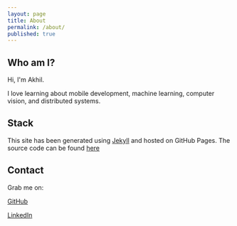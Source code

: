 ```yaml
---
layout: page
title: About
permalink: /about/
published: true
---
```


## Who am I?

Hi, I'm Akhil.

I love learning about mobile development, machine learning, computer vision, and distributed systems.

## Stack
This site has been generated using [Jekyll](http://jekyllrb.com/) and hosted on GitHub Pages. The source code can be found [here](https://github.com/akhilcacharya/akhilcacharya.github.io)

## Contact

Grab me on: 

[GitHub](https://github.com/akhilcacharya) 

[LinkedIn](https://www.linkedin.com/in/akhil-acharya-4629a767) 

